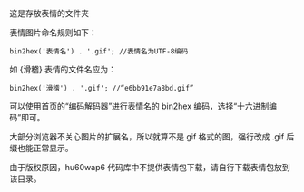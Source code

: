 这是存放表情的文件夹

表情图片命名规则如下：

    bin2hex('表情名') . '.gif'; //表情名为UTF-8编码

如 {滑稽} 表情的文件名应为：

    bin2hex('滑稽') . '.gif'; //“e6bb91e7a8bd.gif”

可以使用首页的“编码解码器”进行表情名的 bin2hex 编码，选择“十六进制编码”即可。

大部分浏览器不关心图片的扩展名，所以就算不是 gif 格式的图，强行改成 .gif 后缀也能正常显示。

由于版权原因，hu60wap6 代码库中不提供表情包下载，请自行下载表情包放到该目录。